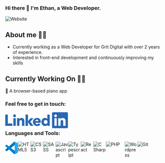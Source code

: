 ### Hi there 👋 I'm Ethan, a Web Developer.

![Website](https://img.shields.io/website?down_color=red&down_message=offline&label=portfolio&style=flat-square&up_color=lime-green&up_message=online&url=https://www.ethangreaves.co.uk/)

## About me 👨‍💻
- Currently working as a Web Developer for Grit Digital with over 2 years of experience. <br />
- Interested in front-end development and continuously improving my skills <br />


## Currently Working On 🕵️‍♂️
🎹 A browser-based piano app 

### Feel free to get in touch:

<a target="_blank" href="https://www.linkedin.com/in/ethan-greaves-b39504178/"><img align="left" alt="Ethan Greaves LinkedIn" width="200px" src="https://github.com/Ethan-Greaves/Ethan-Greaves/blob/master/Linkedin-icon.png" /></a>

<br />
<br />

### Languages and Tools:
<img align="left" alt="Visual Studio Code" width="40px" src="https://raw.githubusercontent.com/github/explore/80688e429a7d4ef2fca1e82350fe8e3517d3494d/topics/visual-studio-code/visual-studio-code.png" title="Visual Studio Code" />
<img align="left" alt="HTML5" width="40px" src="https://cdn.jsdelivr.net/gh/devicons/devicon/icons/html5/html5-original.svg" title="HTML5" />
<img align="left" alt="CSS3" width="40px" src="https://cdn.jsdelivr.net/gh/devicons/devicon/icons/css3/css3-original.svg" title="CSS3" />
<img align="left" alt="SASS" width="40px" src="https://cdn.jsdelivr.net/gh/devicons/devicon/icons/sass/sass-original.svg" title="SASS" />
<img align="left" alt="Javascript" width="40px" src="https://raw.githubusercontent.com/jmnote/z-icons/master/svg/javascript.svg" title="JavaScript" />
<img align="left" alt="Typescript" width="40px" src="https://cdn.jsdelivr.net/gh/devicons/devicon/icons/typescript/typescript-original.svg" title="TypeScript" />
<img align="left" alt="React" width="40px" src="https://cdn.jsdelivr.net/gh/devicons/devicon/icons/react/react-original.svg" title="React" />
<img align="left" alt="C Sharp" width="40px" src="https://raw.githubusercontent.com/jmnote/z-icons/master/svg/csharp.svg" title="C Sharp" />
<img align="left" alt="PHP" width="60px" height="45px" src="https://raw.githubusercontent.com/jmnote/z-icons/master/svg/php.svg" title="PHP" />
<img align="left" alt="Wordpress" width="40px" src="https://cdn.jsdelivr.net/gh/devicons/devicon/icons/wordpress/wordpress-plain.svg" title="WordPress" />
<img align="left" alt="Git" width="40px" src="https://cdn.jsdelivr.net/gh/devicons/devicon/icons/git/git-plain.svg" title="Git" />



